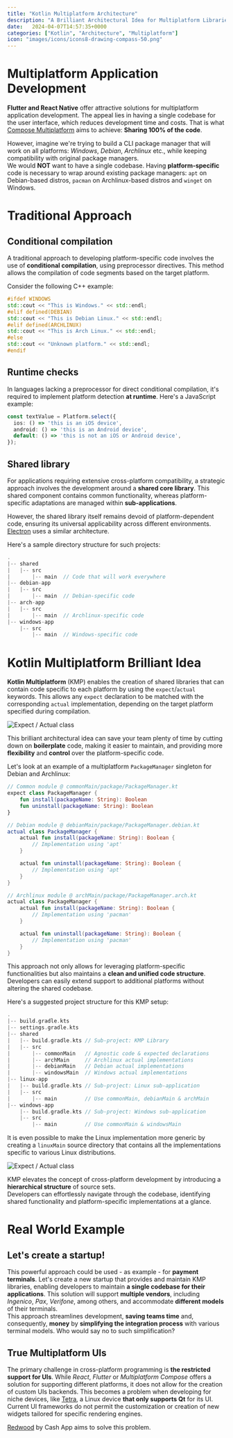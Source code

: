 ```yaml
---
title: "Kotlin Multiplatform Architecture"
description: "A Brilliant Architectural Idea for Multiplatform Libraries"
date: 	2024-04-07T14:57:35+0000
categories: ["Kotlin", "Architecture", "Multiplatform"]
icon: "images/icons/icons8-drawing-compass-50.png"
---
```


# Multiplatform Application Development

**Flutter and React Native** offer attractive solutions for multiplatform application development. The appeal lies in having a single codebase for the user interface, which reduces development time and costs. That is what [Compose Multiplatform](https://www.jetbrains.com/fr-fr/lp/compose-multiplatform/) aims to achieve: **Sharing 100% of the code**.  

However, imagine we're trying to build a CLI package manager that will work on all platforms: *Windows*, *Debian*, *Archlinux* etc., while keeping compatibility with original package managers.  
We would **NOT** want to have a single codebase. Having **platform-specific** code is necessary to wrap around existing package managers: `apt` on Debian-based distros, `pacman` on Archlinux-based distros and `winget` on Windows.

# Traditional Approach

## Conditional compilation

A traditional approach to developing platform-specific code involves the use of **conditional compilation**, using preprocessor directives. This method allows the compilation of code segments based on the target platform.

Consider the following C++ example:

```C++
#ifdef WINDOWS
std::cout << "This is Windows." << std::endl;
#elif defined(DEBIAN)
std::cout << "This is Debian Linux." << std::endl;
#elif defined(ARCHLINUX)
std::cout << "This is Arch Linux." << std::endl;
#else
std::cout << "Unknown platform." << std::endl;
#endif
```

## Runtime checks

In languages lacking a preprocessor for direct conditional compilation, it's required to implement platform detection **at runtime**. Here's a JavaScript example:

```ts
const textValue = Platform.select({
  ios: () => 'this is an iOS device',
  android: () => 'this is an Android device',
  default: () => 'this is not an iOS or Android device',
});
```

## Shared library

For applications requiring extensive cross-platform compatibility, a strategic approach involves the development around a **shared core library**. This shared component contains common functionality, whereas platform-specific adaptations are managed within **sub-applications**.  

However, the shared library itself remains devoid of platform-dependent code, ensuring its universal applicability across different environments. [Electron](https://github.com/electron/electron) uses a similar architecture.

Here's a sample directory structure for such projects:

```kotlin
.
|-- shared
|   |-- src
|       |-- main  // Code that will work everywhere
|-- debian-app
|   |-- src
|       |-- main  // Debian-specific code
|-- arch-app
|   |-- src
|       |-- main  // Archlinux-specific code
|-- windows-app
    |-- src
        |-- main  // Windows-specific code
```

# Kotlin Multiplatform Brilliant Idea

**Kotlin Multiplatform** (KMP) enables the creation of shared libraries that can contain code specific to each platform by using the `expect`/`actual` keywords. This allows any `expect` declaration to be matched with the corresponding `actual` implementation, depending on the target platform specified during compilation.

![Expect / Actual class](images/expect-actual-class.svg)

This brilliant architectural idea can save your team plenty of time by cutting down on **boilerplate** code, making it easier to maintain, and providing more **flexibility** and **control** over the platform-specific code.

Let's look at an example of a multiplatform `PackageManager` singleton for Debian and Archlinux:

```kotlin
// Common module @ commonMain/package/PackageManager.kt
expect class PackageManager {
    fun install(packageName: String): Boolean
    fun uninstall(packageName: String): Boolean
}

// Debian module @ debianMain/package/PackageManager.debian.kt
actual class PackageManager {
    actual fun install(packageName: String): Boolean {
        // Implementation using 'apt'
    }

    actual fun uninstall(packageName: String): Boolean {
        // Implementation using 'apt'
    }
}

// Archlinux module @ archMain/package/PackageManager.arch.kt
actual class PackageManager {
    actual fun install(packageName: String): Boolean {
        // Implementation using 'pacman'
    }

    actual fun uninstall(packageName: String): Boolean {
        // Implementation using 'pacman'
    }
}
```

This approach not only allows for leveraging platform-specific functionalities but also maintains a **clean and unified code structure**. Developers can easily extend support to additional platforms without altering the shared codebase.

Here's a suggested project structure for this KMP setup:

```kotlin
.
|-- build.gradle.kts
|-- settings.gradle.kts
|-- shared
|   |-- build.gradle.kts // Sub-project: KMP Library
|   |-- src
|       |-- commonMain   // Agnostic code & expected declarations 
|       |-- archMain     // Archlinux actual implementations
|       |-- debianMain   // Debian actual implementations
|       |-- windowsMain  // Windows actual implementations
|-- linux-app
|   |-- build.gradle.kts // Sub-project: Linux sub-application
|   |-- src
|       |-- main         // Use commonMain, debianMain & archMain
|-- windows-app
    |-- build.gradle.kts // Sub-project: Windows sub-application
    |-- src
        |-- main         // Use commonMain & windowsMain
```

It is even possible to make the Linux implementation more generic by creating a `linuxMain` source directory that contains all the implementations specific to various Linux distributions.

![Expect / Actual class](images/expect-actual-class2.svg)

KMP elevates the concept of cross-platform development by introducing a **hierarchical structure** of source sets.  
Developers can effortlessly navigate through the codebase, identifying shared functionality and platform-specific implementations at a glance. 

# Real World Example
## Let's create a startup!

This powerful approach could be used - as example - for **payment terminals**. Let's create a new startup that provides and maintain KMP libraries, enabling developers to maintain **a single codebase for their applications**. This solution will support **multiple vendors**, including *Ingenico*, *Pax*, *Verifone*, among others, and accommodate **different models** of their terminals.  
This approach streamlines development, **saving teams time** and, consequently, **money** by **simplifying the integration process** with various terminal models. Who would say no to such simplification?

## True Multiplatform UIs

The primary challenge in cross-platform programming is **the restricted support for UIs**. While *React*, *Flutter* or *Multiplatform Compose* offers a solution for supporting different platforms, it does not allow for the creation of custom UIs backends. This becomes a problem when developing for niche devices, like [Tetra](https://ingenico.com/en/products-services/payment-terminals/tetra), a Linux device **that only supports Qt** for its UI. Current UI frameworks do not permit the customization or creation of new widgets tailored for specific rendering engines.

[Redwood](https://github.com/cashapp/redwood) by Cash App aims to solve this problem.
